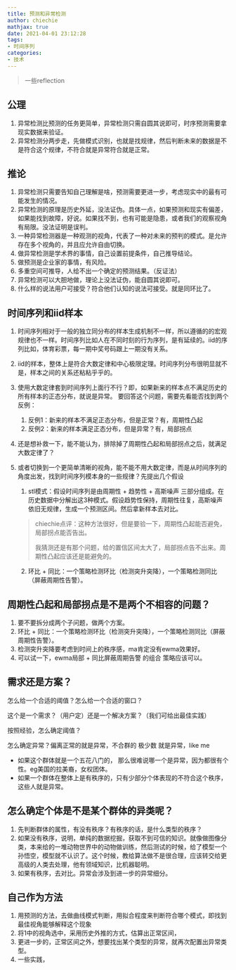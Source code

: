 ```yaml
---
title: 预测和异常检测
author: chiechie
mathjax: true
date: 2021-04-01 23:12:28
tags:
- 时间序列
categories:
- 技术
---
```


> 一些reflection

## 公理

1. 异常检测比预测的任务更简单，异常检测只需自圆其说即可，时序预测需要拿现实数据来验证。
2. 异常检测分两步走，先做模式识别，也就是找规律，然后判断未来的数据是不是符合这个规律，不符合就是异常符合就是正常。


## 推论

1. 异常检测只需要告知自己理解是啥，预测需要更进一步，考虑现实中的最有可能发生的情况。
2. 异常检测的原理是历史外延，没法证伪。具体一点，如果预测和现实有偏差，如果能找到故障，好说。如果找不到，也有可能是隐患，或者我们的观察视角有局限。没法证明是误判。
3. 一种异常检测器是一种观测的视角，代表了一种对未来的预判的模式。是允许存在多个视角的，并且应允许自由切换。
4. 做异常检测是学术界的事情，自己设置前提条件，自己推导结论。
5. 做预测是企业家的事情，有风险。
6. 多重空间可推导，人给不出一个确定的预测结果。（反证法）
7. 异常检测可以大胆地做，理论上没法证伪，能自圆其说即可。
8. 什么样的说法用户可接受？符合他们认知的说法可接受。就是同环比了。




## 时间序列和iid样本
1. 时间序列相对于一般的独立同分布的样本生成机制不一样，所以遵循的的宏观规律也不一样。时间序列比如人在不同时刻的行为序列，是有延续的。iid的序列比如，体育彩票，每一期中奖号码跟上一期没有关系。
2. iid的样本，整体上是符合大数定律和中心极限定理。时间序列分布很明显就不是，样本之间的关系还粘粘乎乎的。
3. 使用大数定律套到时间序列上面行不行？即，如果新来的样本点不满足历史的所有样本的正态分布，就说是异常。
要回答这个问题，需要先看能否找到两个反例：

	1. 反例1：新来的样本不满足正态分布，但是正常？有，周期性凸起
	2. 反例2：新来的样本满足正态分布，但是异常？有，局部拐点

4. 还是想补救一下，能不能认为，排除掉了周期性凸起和局部拐点之后，就满足大数定律了？
5. 或者切换到一个更简单清晰的视角，能不能不用大数定律，而是从时间序列的角度出发，找到时间序列模本身的一些规律？先提出几个假设

	1. stl模式：假设时间序列是由周期性 + 趋势性 + 高斯噪声 三部分组成。在历史数据中分解出这3种模式。假设趋势性保持，周期性往复，高斯噪声依旧无规律，生成一个预测区间。然后拿新样本去对比。

	> chiechie点评：这种方法很好，但是要验一下，周期性凸起能否避免，局部拐点能否告出。
	>
	> 我猜测还是有那个问题，给的置信区间太大了，局部拐点告不出来。周期性凸起应该还是能避免的。

	2. 环比 + 同比：一个策略检测环比（检测突升突降），一个策略检测同比（屏蔽周期性告警）。



## 周期性凸起和局部拐点是不是两个不相容的问题？

1. 要不要拆分成两个子问题，做两个方案。
2. 环比 + 同比：一个策略检测环比（检测突升突降），一个策略检测同比（屏蔽周期性告警）。
3. 检测突升突降要考虑到时间上的秩序感，ma肯定没有ewma效果好。
4. 可以试一下，ewma局部 + 同比屏蔽周期告警 的组合 策略应该可以。


## 需求还是方案？

怎么给一个合适的阈值？怎么给一个合适的窗口？

这个是一个需求？（用户定）还是一个解决方案？（我们可给出最佳实践）

按照经验，怎么确定阈值？

怎么确定异常？偏离正常的就是异常，不合群的 极少数 就是异常，like me

- 如果这个群体就是一个五花八门的， 那么很难说哪一个是异常，因为都很有个性。eg美国的拉美裔，女权团体。
- 如果一个群体在整体上是有秩序的，只有少部分个体表现的不符合这个秩序，这些人就是异常。

## 怎么确定个体是不是某个群体的异类呢？

1. 先判断群体的属性，有没有秩序？有秩序的话，是什么类型的秩序？
2. 如果没有秩序，说明，单纯的数据挖掘，获取不到可信的知识。就像做图像分类，本来给的一堆动物世界中的动物做训练，然后测试的时候，给了模型一个孙悟空，模型就不认识了。这个时候，教给算法做不是很合理，应该转交给更高级的人类去处理，他有领域知识，比机器聪明。
3. 如果有秩序，去对比。异常会涉及到进一步的异常细分。

## 自己作为方法

1. 用预测的方法，去做曲线模式判断，用拟合程度来判断符合哪个模式，即找到最佳视角能够解释这个现象
2. 将1中的视角选中，采用历史外推的方式，估算出正常区间，
3. 更进一步的，正常区间之外，想要找出某个类型的异常，就再次配置出异常类型。
4. 一些实践，


